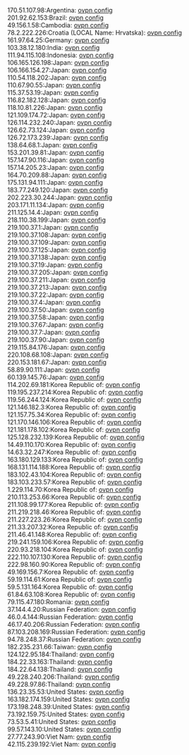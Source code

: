 170.51.107.98:Argentina: [ovpn config](vpn/170_51_107_98.ovpn)  
201.92.62.153:Brazil: [ovpn config](vpn/201_92_62_153.ovpn)  
49.156.1.58:Cambodia: [ovpn config](vpn/49_156_1_58.ovpn)  
78.2.222.226:Croatia (LOCAL Name: Hrvatska): [ovpn config](vpn/78_2_222_226.ovpn)  
161.97.64.25:Germany: [ovpn config](vpn/161_97_64_25.ovpn)  
103.38.12.180:India: [ovpn config](vpn/103_38_12_180.ovpn)  
111.94.115.108:Indonesia: [ovpn config](vpn/111_94_115_108.ovpn)  
106.165.126.198:Japan: [ovpn config](vpn/106_165_126_198.ovpn)  
106.166.154.27:Japan: [ovpn config](vpn/106_166_154_27.ovpn)  
110.54.118.202:Japan: [ovpn config](vpn/110_54_118_202.ovpn)  
110.67.90.55:Japan: [ovpn config](vpn/110_67_90_55.ovpn)  
115.37.53.19:Japan: [ovpn config](vpn/115_37_53_19.ovpn)  
116.82.182.128:Japan: [ovpn config](vpn/116_82_182_128.ovpn)  
118.10.81.226:Japan: [ovpn config](vpn/118_10_81_226.ovpn)  
121.109.174.72:Japan: [ovpn config](vpn/121_109_174_72.ovpn)  
126.114.232.240:Japan: [ovpn config](vpn/126_114_232_240.ovpn)  
126.62.73.124:Japan: [ovpn config](vpn/126_62_73_124.ovpn)  
126.72.173.239:Japan: [ovpn config](vpn/126_72_173_239.ovpn)  
138.64.68.1:Japan: [ovpn config](vpn/138_64_68_1.ovpn)  
153.201.39.81:Japan: [ovpn config](vpn/153_201_39_81.ovpn)  
157.147.90.116:Japan: [ovpn config](vpn/157_147_90_116.ovpn)  
157.14.205.23:Japan: [ovpn config](vpn/157_14_205_23.ovpn)  
164.70.209.88:Japan: [ovpn config](vpn/164_70_209_88.ovpn)  
175.131.94.111:Japan: [ovpn config](vpn/175_131_94_111.ovpn)  
183.77.249.120:Japan: [ovpn config](vpn/183_77_249_120.ovpn)  
202.223.30.244:Japan: [ovpn config](vpn/202_223_30_244.ovpn)  
203.171.11.134:Japan: [ovpn config](vpn/203_171_11_134.ovpn)  
211.125.14.4:Japan: [ovpn config](vpn/211_125_14_4.ovpn)  
218.110.38.199:Japan: [ovpn config](vpn/218_110_38_199.ovpn)  
219.100.37.1:Japan: [ovpn config](vpn/219_100_37_1.ovpn)  
219.100.37.108:Japan: [ovpn config](vpn/219_100_37_108.ovpn)  
219.100.37.109:Japan: [ovpn config](vpn/219_100_37_109.ovpn)  
219.100.37.125:Japan: [ovpn config](vpn/219_100_37_125.ovpn)  
219.100.37.138:Japan: [ovpn config](vpn/219_100_37_138.ovpn)  
219.100.37.19:Japan: [ovpn config](vpn/219_100_37_19.ovpn)  
219.100.37.205:Japan: [ovpn config](vpn/219_100_37_205.ovpn)  
219.100.37.211:Japan: [ovpn config](vpn/219_100_37_211.ovpn)  
219.100.37.213:Japan: [ovpn config](vpn/219_100_37_213.ovpn)  
219.100.37.22:Japan: [ovpn config](vpn/219_100_37_22.ovpn)  
219.100.37.4:Japan: [ovpn config](vpn/219_100_37_4.ovpn)  
219.100.37.50:Japan: [ovpn config](vpn/219_100_37_50.ovpn)  
219.100.37.58:Japan: [ovpn config](vpn/219_100_37_58.ovpn)  
219.100.37.67:Japan: [ovpn config](vpn/219_100_37_67.ovpn)  
219.100.37.7:Japan: [ovpn config](vpn/219_100_37_7.ovpn)  
219.100.37.90:Japan: [ovpn config](vpn/219_100_37_90.ovpn)  
219.115.84.176:Japan: [ovpn config](vpn/219_115_84_176.ovpn)  
220.108.68.108:Japan: [ovpn config](vpn/220_108_68_108.ovpn)  
220.153.181.67:Japan: [ovpn config](vpn/220_153_181_67.ovpn)  
58.89.90.111:Japan: [ovpn config](vpn/58_89_90_111.ovpn)  
60.139.145.76:Japan: [ovpn config](vpn/60_139_145_76.ovpn)  
114.202.69.181:Korea Republic of: [ovpn config](vpn/114_202_69_181.ovpn)  
119.195.237.214:Korea Republic of: [ovpn config](vpn/119_195_237_214.ovpn)  
119.56.244.124:Korea Republic of: [ovpn config](vpn/119_56_244_124.ovpn)  
121.146.182.3:Korea Republic of: [ovpn config](vpn/121_146_182_3.ovpn)  
121.157.75.34:Korea Republic of: [ovpn config](vpn/121_157_75_34.ovpn)  
121.170.146.106:Korea Republic of: [ovpn config](vpn/121_170_146_106.ovpn)  
121.181.178.102:Korea Republic of: [ovpn config](vpn/121_181_178_102.ovpn)  
125.128.232.139:Korea Republic of: [ovpn config](vpn/125_128_232_139.ovpn)  
14.49.110.170:Korea Republic of: [ovpn config](vpn/14_49_110_170.ovpn)  
14.63.32.247:Korea Republic of: [ovpn config](vpn/14_63_32_247.ovpn)  
163.180.129.133:Korea Republic of: [ovpn config](vpn/163_180_129_133.ovpn)  
168.131.114.188:Korea Republic of: [ovpn config](vpn/168_131_114_188.ovpn)  
183.102.43.104:Korea Republic of: [ovpn config](vpn/183_102_43_104.ovpn)  
183.103.233.57:Korea Republic of: [ovpn config](vpn/183_103_233_57.ovpn)  
1.229.114.70:Korea Republic of: [ovpn config](vpn/1_229_114_70.ovpn)  
210.113.253.66:Korea Republic of: [ovpn config](vpn/210_113_253_66.ovpn)  
211.108.99.177:Korea Republic of: [ovpn config](vpn/211_108_99_177.ovpn)  
211.219.218.46:Korea Republic of: [ovpn config](vpn/211_219_218_46.ovpn)  
211.227.223.26:Korea Republic of: [ovpn config](vpn/211_227_223_26.ovpn)  
211.33.207.32:Korea Republic of: [ovpn config](vpn/211_33_207_32.ovpn)  
211.46.41.148:Korea Republic of: [ovpn config](vpn/211_46_41_148.ovpn)  
219.241.159.106:Korea Republic of: [ovpn config](vpn/219_241_159_106.ovpn)  
220.93.218.104:Korea Republic of: [ovpn config](vpn/220_93_218_104.ovpn)  
222.110.107.130:Korea Republic of: [ovpn config](vpn/222_110_107_130.ovpn)  
222.98.160.90:Korea Republic of: [ovpn config](vpn/222_98_160_90.ovpn)  
49.169.156.7:Korea Republic of: [ovpn config](vpn/49_169_156_7.ovpn)  
59.19.114.61:Korea Republic of: [ovpn config](vpn/59_19_114_61.ovpn)  
59.5.131.164:Korea Republic of: [ovpn config](vpn/59_5_131_164.ovpn)  
61.84.63.108:Korea Republic of: [ovpn config](vpn/61_84_63_108.ovpn)  
79.115.47.180:Romania: [ovpn config](vpn/79_115_47_180.ovpn)  
37.144.4.20:Russian Federation: [ovpn config](vpn/37_144_4_20.ovpn)  
46.0.4.144:Russian Federation: [ovpn config](vpn/46_0_4_144.ovpn)  
46.17.40.206:Russian Federation: [ovpn config](vpn/46_17_40_206.ovpn)  
87.103.208.169:Russian Federation: [ovpn config](vpn/87_103_208_169.ovpn)  
94.78.248.37:Russian Federation: [ovpn config](vpn/94_78_248_37.ovpn)  
182.235.231.66:Taiwan: [ovpn config](vpn/182_235_231_66.ovpn)  
124.122.95.184:Thailand: [ovpn config](vpn/124_122_95_184.ovpn)  
184.22.33.163:Thailand: [ovpn config](vpn/184_22_33_163.ovpn)  
184.22.64.138:Thailand: [ovpn config](vpn/184_22_64_138.ovpn)  
49.228.240.206:Thailand: [ovpn config](vpn/49_228_240_206.ovpn)  
49.228.97.86:Thailand: [ovpn config](vpn/49_228_97_86.ovpn)  
136.23.35.53:United States: [ovpn config](vpn/136_23_35_53.ovpn)  
163.182.174.159:United States: [ovpn config](vpn/163_182_174_159.ovpn)  
173.198.248.39:United States: [ovpn config](vpn/173_198_248_39.ovpn)  
73.192.159.75:United States: [ovpn config](vpn/73_192_159_75.ovpn)  
73.53.5.41:United States: [ovpn config](vpn/73_53_5_41.ovpn)  
99.57.143.10:United States: [ovpn config](vpn/99_57_143_10.ovpn)  
27.77.243.90:Viet Nam: [ovpn config](vpn/27_77_243_90.ovpn)  
42.115.239.192:Viet Nam: [ovpn config](vpn/42_115_239_192.ovpn)  
